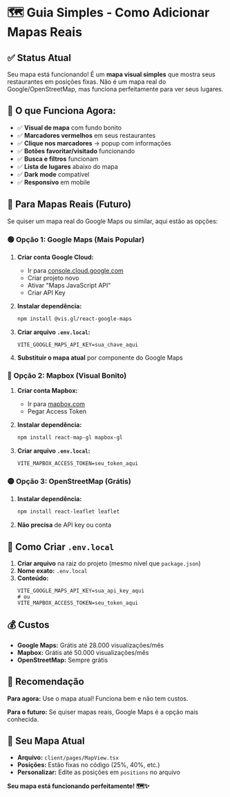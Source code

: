 # 🗺️ Guia Simples - Como Adicionar Mapas Reais

## ✅ **Status Atual**

Seu mapa está funcionando! É um **mapa visual simples** que mostra seus restaurantes em posições fixas. Não é um mapa real do Google/OpenStreetMap, mas funciona perfeitamente para ver seus lugares.

## 🎯 **O que Funciona Agora:**

- ✅ **Visual de mapa** com fundo bonito
- ✅ **Marcadores vermelhos** em seus restaurantes
- ✅ **Clique nos marcadores** → popup com informações
- ✅ **Botões favoritar/visitado** funcionando
- ✅ **Busca e filtros** funcionam
- ✅ **Lista de lugares** abaixo do mapa
- ✅ **Dark mode** compatível
- ✅ **Responsivo** em mobile

## 🚀 **Para Mapas Reais (Futuro)**

Se quiser um mapa real do Google Maps ou similar, aqui estão as opções:

### 🟢 **Opção 1: Google Maps (Mais Popular)**

1. **Criar conta Google Cloud:**

   - Ir para [console.cloud.google.com](https://console.cloud.google.com)
   - Criar projeto novo
   - Ativar "Maps JavaScript API"
   - Criar API Key

2. **Instalar dependência:**

   ```bash
   npm install @vis.gl/react-google-maps
   ```

3. **Criar arquivo `.env.local`:**

   ```env
   VITE_GOOGLE_MAPS_API_KEY=sua_chave_aqui
   ```

4. **Substituir o mapa atual** por componente do Google Maps

### 🔵 **Opção 2: Mapbox (Visual Bonito)**

1. **Criar conta Mapbox:**

   - Ir para [mapbox.com](https://mapbox.com)
   - Pegar Access Token

2. **Instalar dependência:**

   ```bash
   npm install react-map-gl mapbox-gl
   ```

3. **Criar arquivo `.env.local`:**
   ```env
   VITE_MAPBOX_ACCESS_TOKEN=seu_token_aqui
   ```

### 🟡 **Opção 3: OpenStreetMap (Grátis)**

1. **Instalar dependência:**

   ```bash
   npm install react-leaflet leaflet
   ```

2. **Não precisa** de API key ou conta

## 📁 **Como Criar `.env.local`**

1. **Criar arquivo** na raiz do projeto (mesmo nível que `package.json`)
2. **Nome exato:** `.env.local`
3. **Conteúdo:**
   ```env
   VITE_GOOGLE_MAPS_API_KEY=sua_api_key_aqui
   # ou
   VITE_MAPBOX_ACCESS_TOKEN=seu_token_aqui
   ```

## 💰 **Custos**

- **Google Maps:** Grátis até 28.000 visualizações/mês
- **Mapbox:** Grátis até 50.000 visualizações/mês
- **OpenStreetMap:** Sempre grátis

## 🎯 **Recomendação**

**Para agora:** Use o mapa atual! Funciona bem e não tem custos.

**Para o futuro:** Se quiser mapas reais, Google Maps é a opção mais conhecida.

## 🔧 **Seu Mapa Atual**

- **Arquivo:** `client/pages/MapView.tsx`
- **Posições:** Estão fixas no código (25%, 40%, etc.)
- **Personalizar:** Edite as posições em `positions` no arquivo

**Seu mapa está funcionando perfeitamente! 🗺️✨**
